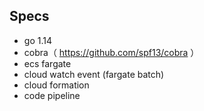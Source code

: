 ## Specs
- go 1.14
- cobra（ https://github.com/spf13/cobra ）
- ecs fargate
- cloud watch event (fargate batch)
- cloud formation
- code pipeline
